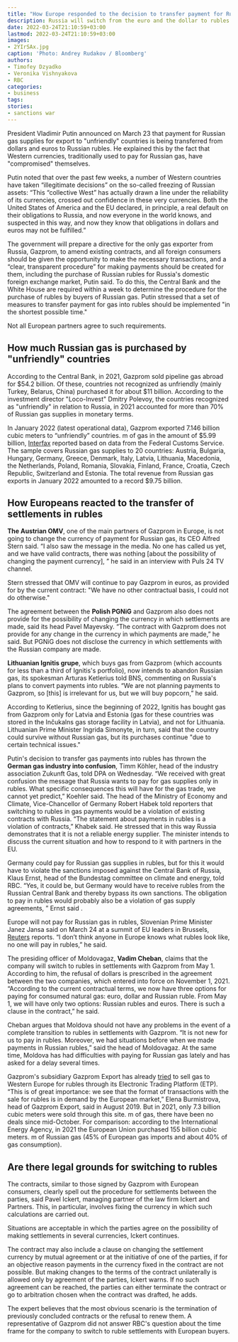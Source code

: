 ```yaml
---
title: "How Europe responded to the decision to transfer payment for Russian gas into rubles"
description: Russia will switch from the euro and the dollar to rubles when paying for gas supplies with buyers from "unfriendly countries". But some of Gazprom's partners have already stated that they do not intend to change the currency of the contract
date: 2022-03-24T21:10:59+03:00
lastmod: 2022-03-24T21:10:59+03:00
images:
- 2YIrSAx.jpg
caption: 'Photo: Andrey Rudakov / Bloomberg'
authors:
- Timofey Dzyadko
- Veronika Vishnyakova
- RBC
categories:
- business
tags:
stories:
- sanctions war
---
```


President Vladimir Putin announced on March 23 that payment for Russian gas supplies for export to "unfriendly" countries is being transferred from dollars and euros to Russian rubles. He explained this by the fact that Western currencies, traditionally used to pay for Russian gas, have "compromised" themselves.

Putin noted that over the past few weeks, a number of Western countries have taken “illegitimate decisions” on the so-called freezing of Russian assets: “This “collective West” has actually drawn a line under the reliability of its currencies, crossed out confidence in these very currencies. Both the United States of America and the EU declared, in principle, a real default on their obligations to Russia, and now everyone in the world knows, and suspected in this way, and now they know that obligations in dollars and euros may not be fulfilled.”

The government will prepare a directive for the only gas exporter from Russia, Gazprom, to amend existing contracts, and all foreign consumers should be given the opportunity to make the necessary transactions, and a “clear, transparent procedure” for making payments should be created for them, including the purchase of Russian rubles for Russia's domestic foreign exchange market, Putin said. To do this, the Central Bank and the White House are required within a week to determine the procedure for the purchase of rubles by buyers of Russian gas. Putin stressed that a set of measures to transfer payment for gas into rubles should be implemented "in the shortest possible time."

Not all European partners agree to such requirements.

## How much Russian gas is purchased by "unfriendly" countries

According to the Central Bank, in 2021, Gazprom sold pipeline gas abroad for $54.2 billion. Of these, countries not recognized as unfriendly (mainly Turkey, Belarus, China) purchased it for about $11 billion. According to the investment director "Loco-Invest" Dmitry Polevoy, the countries recognized as "unfriendly" in relation to Russia, in 2021 accounted for more than 70% of Russian gas supplies in monetary terms.

In January 2022 (latest operational data), Gazprom exported 7.146 billion cubic meters to “unfriendly” countries. m of gas in the amount of $5.99 billion, [Interfax](http://www.interfax.ru/) reported based on data from the Federal Customs Service. The sample covers Russian gas supplies to 20 countries: Austria, Bulgaria, Hungary, Germany, Greece, Denmark, Italy, Latvia, Lithuania, Macedonia, the Netherlands, Poland, Romania, Slovakia, Finland, France, Croatia, Czech Republic, Switzerland and Estonia. The total revenue from Russian gas exports in January 2022 amounted to a record $9.75 billion.

## How Europeans reacted to the transfer of settlements in rubles

**The Austrian OMV**, one of the main partners of Gazprom in Europe, is not going to change the currency of payment for Russian gas, its CEO Alfred Stern said. “I also saw the message in the media. No one has called us yet, and we have valid contracts, there was nothing [about the possibility of changing the payment currency], ” he said in an interview with Puls 24 TV channel.

Stern stressed that OMV will continue to pay Gazprom in euros, as provided for by the current contract: "We have no other contractual basis, I could not do otherwise."

The agreement between the **Polish PGNiG** and Gazprom also does not provide for the possibility of changing the currency in which settlements are made, said its head Pavel Mayevsky. “The contract with Gazprom does not provide for any change in the currency in which payments are made,” he said. But PGNiG does not disclose the currency in which settlements with the Russian company are made.

**Lithuanian Ignitis grupe**, which buys gas from Gazprom (which accounts for less than a third of Ignitis's portfolio), now intends to abandon Russian gas, its spokesman Arturas Ketlerius told BNS, commenting on Russia's plans to convert payments into rubles. “We are not planning payments to Gazprom, so [this] is irrelevant for us, but we will buy popcorn,” he said.

According to Ketlerius, since the beginning of 2022, Ignitis has bought gas from Gazprom only for Latvia and Estonia (gas for these countries was stored in the Inčukalns gas storage facility in Latvia), and not for Lithuania. Lithuanian Prime Minister Ingrida Simonyte, in turn, said that the country could survive without Russian gas, but its purchases continue "due to certain technical issues."

Putin's decision to transfer gas payments into rubles has thrown the **German gas industry into confusion**, Timm Köhler, head of the industry association Zukunft Gas, told DPA on Wednesday. “We received with great confusion the message that Russia wants to pay for gas supplies only in rubles. What specific consequences this will have for the gas trade, we cannot yet predict,” Koehler said. The head of the Ministry of Economy and Climate, Vice-Chancellor of Germany Robert Habek told reporters that switching to rubles in gas payments would be a violation of existing contracts with Russia. “The statement about payments in rubles is a violation of contracts,” Khabek said. He stressed that in this way Russia demonstrates that it is not a reliable energy supplier. The minister intends to discuss the current situation and how to respond to it with partners in the EU.

Germany could pay for Russian gas supplies in rubles, but for this it would have to violate the sanctions imposed against the Central Bank of Russia, Klaus Ernst, head of the Bundestag committee on climate and energy, told RBC. “Yes, it could be, but Germany would have to receive rubles from the Russian Central Bank and thereby bypass its own sanctions. The obligation to pay in rubles would probably also be a violation of gas supply agreements, ” Ernst said .

Europe will not pay for Russian gas in rubles, Slovenian Prime Minister Janez Jansa said on March 24 at a summit of EU leaders in Brussels, [Reuters](http://www.reuters.com/) reports. “I don’t think anyone in Europe knows what rubles look like, no one will pay in rubles,” he said.

The presiding officer of Moldovagaz, **Vadim Cheban**, claims that the company will switch to rubles in settlements with Gazprom from May 1. According to him, the refusal of dollars is prescribed in the agreement between the two companies, which entered into force on November 1, 2021. “According to the current contractual terms, we now have three options for paying for consumed natural gas: euro, dollar and Russian ruble. From May 1, we will have only two options: Russian rubles and euros. There is such a clause in the contract,” he said.

Cheban argues that Moldova should not have any problems in the event of a complete transition to rubles in settlements with Gazprom. “It is not new for us to pay in rubles. Moreover, we had situations before when we made payments in Russian rubles,” said the head of Moldovagaz. At the same time, Moldova has had difficulties with paying for Russian gas lately and has asked for a delay several times.

Gazprom's subsidiary Gazprom Export has already [tried](https://gazpromexport.ru/presscenter/press/2357/?year=2019) to sell gas to Western Europe for rubles through its Electronic Trading Platform (ETP). “This is of great importance: we see that the format of transactions with the sale for rubles is in demand by the European market,” Elena Burmistrova, head of Gazprom Export, said in August 2019. But in 2021, only 7.3 billion cubic meters were sold through this site. m of gas, there have been no deals since mid-October. For comparison: according to the International Energy Agency, in 2021 the European Union purchased 155 billion cubic meters. m of Russian gas (45% of European gas imports and about 40% of gas consumption).

## Are there legal grounds for switching to rubles

The contracts, similar to those signed by Gazprom with European consumers, clearly spell out the procedure for settlements between the parties, said Pavel Ickert, managing partner of the law firm Ickert and Partners. This, in particular, involves fixing the currency in which such calculations are carried out.

Situations are acceptable in which the parties agree on the possibility of making settlements in several currencies, Ickert continues.

The contract may also include a clause on changing the settlement currency by mutual agreement or at the initiative of one of the parties, if for an objective reason payments in the currency fixed in the contract are not possible. But making changes to the terms of the contract unilaterally is allowed only by agreement of the parties, Ickert warns. If no such agreement can be reached, the parties can either terminate the contract or go to arbitration chosen when the contract was drafted, he adds.

The expert believes that the most obvious scenario is the termination of previously concluded contracts or the refusal to renew them. A representative of Gazprom did not answer RBC's question about the time frame for the company to switch to ruble settlements with European buyers.